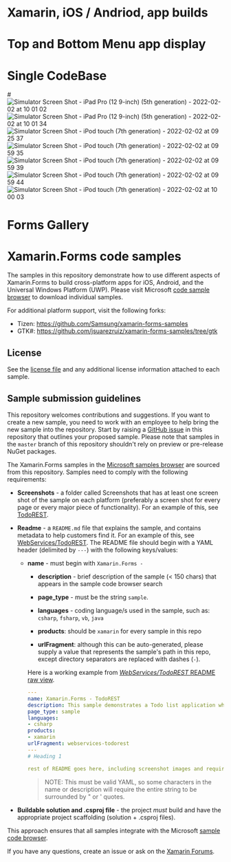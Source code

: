 # Xamarin, iOS / Andriod, app builds

# Top and Bottom Menu app display

# Single CodeBase

#![Simulator Screen Shot - iPad Pro (12 9-inch) (5th generation) - 2022-02-02 at 10 01 02](https://user-images.githubusercontent.com/95377031/152217337-e6d752fd-38be-4d07-922a-8d741ca883f7.png)
![Simulator Screen Shot - iPad Pro (12 9-inch) (5th generation) - 2022-02-02 at 10 01 34](https://user-images.githubusercontent.com/95377031/152217340-cc4c904d-642d-4ae6-9275-eceb662a691c.png)
![Simulator Screen Shot - iPod touch (7th generation) - 2022-02-02 at 09 25 37](https://user-images.githubusercontent.com/95377031/152217344-db3b3b46-c7a4-4c1e-87be-1c2439a05fdc.png)
![Simulator Screen Shot - iPod touch (7th generation) - 2022-02-02 at 09 59 35](https://user-images.githubusercontent.com/95377031/152217348-37439a60-fd9e-4bdd-944d-d2d751928774.png)
![Simulator Screen Shot - iPod touch (7th generation) - 2022-02-02 at 09 59 39](https://user-images.githubusercontent.com/95377031/152217349-687779c3-335b-4df0-af71-7b47d460d559.png)
![Simulator Screen Shot - iPod touch (7th generation) - 2022-02-02 at 09 59 44](https://user-images.githubusercontent.com/95377031/152217350-19af6918-887c-48f2-b021-c2ee462b1ec0.png)
![Simulator Screen Shot - iPod touch (7th generation) - 2022-02-02 at 10 00 03](https://user-images.githubusercontent.com/95377031/152217352-0573c3c3-8592-4b05-9116-efd67948e5a7.png)


# Forms Gallery

# Xamarin.Forms code samples

The samples in this repository demonstrate how to use different aspects of Xamarin.Forms to build cross-platform apps for iOS, Android, and the Universal Windows Platform (UWP). Please visit Microsoft [code sample browser](https://docs.microsoft.com/samples/browse/?term=Xamarin.Forms) to download individual samples.

For additional platform support, visit the following forks:

- Tizen: https://github.com/Samsung/xamarin-forms-samples 
- GTK#: https://github.com/jsuarezruiz/xamarin-forms-samples/tree/gtk

## License

See the [license file](LICENSE) and any additional license information attached to each sample.

## Sample submission guidelines

This repository welcomes contributions and suggestions. If you want to create a new sample, you need to work with an employee to help bring the new sample into the repository. Start by raising a [GitHub issue](https://github.com/xamarin/xamarin-forms-samples/issues/new) in this repository that outlines your proposed sample. Please note that samples in the `master` branch of this repository shouldn't rely on preview or pre-release NuGet packages.

The Xamarin.Forms samples in the [Microsoft samples browser](https://docs.microsoft.com/samples/browse/?term=Xamarin.Forms) are sourced from this repository. Samples need to comply with the following requirements:

- **Screenshots** - a folder called Screenshots that has at least one screen shot of the sample on each platform (preferably a screen shot for every page or every major piece of functionality). For an example of this, see [TodoREST](https://github.com/xamarin/xamarin-forms-samples/tree/master/WebServices/TodoREST/Screenshots).

- **Readme** - a `README.md` file that explains the sample, and contains metadata to help customers find it. For an example of this, see [WebServices/TodoREST](https://github.com/xamarin/xamarin-forms-samples/blob/master/WebServices/TodoREST/README.md). The README file should begin with a YAML header (delimited by `---`) with the following keys/values:

  - **name** - must begin with `Xamarin.Forms -`

    - **description** - brief description of the sample (&lt; 150 chars) that appears in the sample code browser search

    - **page_type** - must be the string `sample`.

    - **languages** - coding language/s used in the sample, such as: `csharp`, `fsharp`, `vb`, `java`

    - **products**: should be `xamarin` for every sample in this repo

    - **urlFragment**: although this can be auto-generated, please supply a value that represents the sample's path in this repo, except directory separators are replaced with dashes (`-`).

    Here is a working example from [_WebServices/TodoREST_ README raw view](https://raw.githubusercontent.com/xamarin/xamarin-forms-samples/master/WebServices/TodoREST/README.md).

    ```yaml
    ---
    name: Xamarin.Forms - TodoREST
    description: This sample demonstrates a Todo list application where the data is stored and accessed from a RESTful web service.
    page_type: sample
    languages:
    - csharp
    products:
    - xamarin
    urlFragment: webservices-todorest
    ---
    # Heading 1

    rest of README goes here, including screenshot images and requirements/instructions to get it running
    ```

    > NOTE: This must be valid YAML, so some characters in the name or description will require the entire string to be surrounded by " or ' quotes.

- **Buildable solution and .csproj file** - the project _must_ build and have the appropriate project scaffolding (solution + .csproj files).

This approach ensures that all samples integrate with the Microsoft [sample code browser](https://docs.microsoft.com/samples/browse/?term=Xamarin.Forms).

If you have any questions, create an issue or ask on the [Xamarin Forums](https://forums.xamarin.com/).

